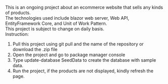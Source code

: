 This is an ongoing project about an ecommerce website that sells any kinds of products.<br>
The technologies used include blazor web server, Web API, EntityFramework Core, and Unit of Work Pattern.<br>
This project is subject to change on daily basis.
<br>
Instruction: <br>
1. Pull this project using git pull and the name of the repository or download the .zip file<br>
2. Open the project and go to package manager console<br>
3. Type update-database SeedData to create the database with sample data.<br>
4. Run the project, if the products are not displayed, kindly refresh the page.

